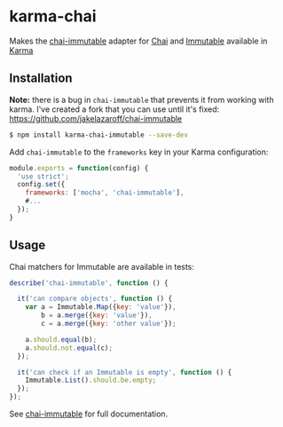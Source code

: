 karma-chai
==========

Makes the [chai-immutable](https://github.com/astorije/chai-immutable) adapter for [Chai](http://chaijs.com) and [Immutable](https://facebook.github.io/immutable-js/) available in [Karma](http://karma-runner.github.io)

Installation
------------

**Note:** there is a bug in `chai-immutable` that prevents it from working with karma. I've created a fork that you can use until it's fixed: https://github.com/jakelazaroff/chai-immutable

```sh
$ npm install karma-chai-immutable --save-dev
```

Add `chai-immutable` to the `frameworks` key in your Karma configuration:

```js
module.exports = function(config) {
  'use strict';
  config.set({
    frameworks: ['mocha', 'chai-immutable'],
    #...
  });
}
```


Usage
-----

Chai matchers for Immutable are available in tests:

```js
describe('chai-immutable', function () {

  it('can compare objects', function () {
    var a = Immutable.Map({key: 'value'}),
        b = a.merge({key: 'value'}),
        c = a.merge({key: 'other value'});

    a.should.equal(b);
    a.should.not.equal(c);
  });

  it('can check if an Immutable is empty', function () {
    Immutable.List().should.be.empty;
  });
});
```

See [chai-immutable](https://github.com/astorije/chai-immutable) for full documentation.
